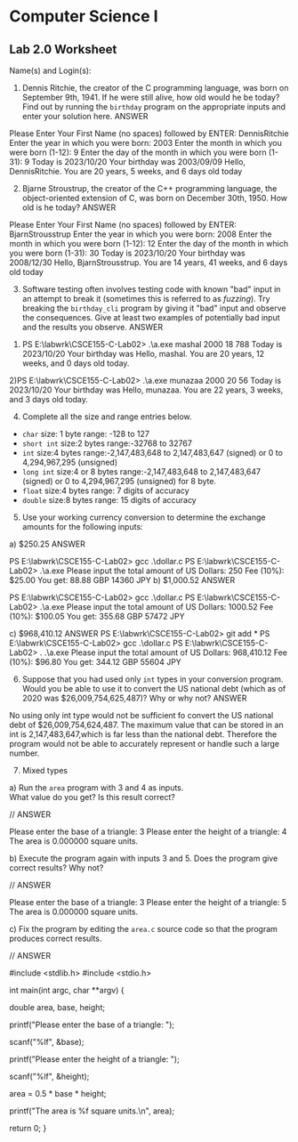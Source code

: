 
# Computer Science I 
## Lab 2.0 Worksheet

Name(s) and Login(s):



1. Dennis Ritchie, the creator of the C programming language,
was born on September 9th, 1941.  If he were still alive,
how old would he be today?  Find out by running the `birthday`
program on the appropriate inputs and enter your solution here.
ANSWER

Please Enter Your First Name (no spaces) followed by ENTER: DennisRitchie 
Enter the year in which you were born: 2003
Enter the month in which you were born (1-12): 9
Enter the day of the month in which you were born (1-31): 9
Today is 2023/10/20
Your birthday was 2003/09/09
Hello, DennisRitchie.  You are 20 years, 5 weeks, and 6 days old today



2. Bjarne Stroustrup, the creator of the C++ programming
language, the object-oriented extension of C, was born on
December 30th, 1950.  How old is he today?
ANSWER

Please Enter Your First Name (no spaces) followed by ENTER: BjarnStrousstrup
Enter the year in which you were born: 2008
Enter the month in which you were born (1-12): 12
Enter the day of the month in which you were born (1-31): 30
Today is 2023/10/20
Your birthday was 2008/12/30
Hello, BjarnStrousstrup.  You are 14 years, 41 weeks, and 6 days old today



3. Software testing often involves testing code with known
"bad" input in an attempt to break it (sometimes this is
referred to as *fuzzing*).  Try breaking the `birthday_cli`
program by giving it "bad" input and observe the consequences.
Give at least two examples of potentially bad input and the
results you observe.
ANSWER

1) PS E:\labwrk\CSCE155-C-Lab02> .\a.exe mashal 2000 18 788
Today is 2023/10/20
Your birthday was
Hello, mashal.  You are 20 years, 12 weeks, and 0 days old today.

2)PS E:\labwrk\CSCE155-C-Lab02> .\a.exe munazaa 2000 20 56
Today is 2023/10/20
Your birthday was
Hello, munazaa.  You are 22 years, 3 weeks, and 3 days old today.

4. Complete all the size and range entries below.

* `char`
  size: 1 byte
  range: -128 to 127
* `short int`
  size:2 bytes
  range:-32768 to 32767
* `int`
  size:4 bytes
  range:-2,147,483,648 to 2,147,483,647 (signed) or 0 to 4,294,967,295 (unsigned)
* `long int`
  size:4 or 8 bytes 
  range:-2,147,483,648 to 2,147,483,647 (signed) or 0 to 4,294,967,295 (unsigned) for 8 byte.
* `float`
  size:4 bytes
  range: 7 digits of accuracy
* `double`
  size:8 bytes
  range: 15 digits of accuracy


5. Use your working currency conversion to determine
the exchange amounts for the following inputs:

  a) $250.25
  ANSWER

PS E:\labwrk\CSCE155-C-Lab02> gcc .\dollar.c
PS E:\labwrk\CSCE155-C-Lab02> .\a.exe
Please input the total amount of US Dollars: 250
Fee (10%): $25.00
You get:
88.88 GBP
14360 JPY
  b) $1,000.52
  ANSWER

PS E:\labwrk\CSCE155-C-Lab02> gcc .\dollar.c
PS E:\labwrk\CSCE155-C-Lab02> .\a.exe
Please input the total amount of US Dollars: 1000.52
Fee (10%): $100.05
You get:
355.68 GBP
57472 JPY


  c) $968,410.12
ANSWER
PS E:\labwrk\CSCE155-C-Lab02> git add *
PS E:\labwrk\CSCE155-C-Lab02> gcc .\dollar.c
PS E:\labwrk\CSCE155-C-Lab02> . .\a.exe
Please input the total amount of US Dollars: 968,410.12
Fee (10%): $96.80
You get:
344.12 GBP
55604 JPY



6. Suppose that you had used only `int` types
in your conversion program.  Would you be able
to use it to convert the US national debt
(which as of 2020 was \$26,009,754,625,487)?
Why or why not?
ANSWER

No using only int type would not be sufficient fo convert the US national debt of $26,009,754,624,487.
The maximum value that can be stored in an int is 2,147,483,647,which is far less than the national debt.
Therefore the program would not be able to accurately represent or handle such a large number.




7. Mixed types

a) Run the `area` program with 3 and 4 as inputs.  
What value do you get?  Is this result correct?

// ANSWER 

Please enter the base of a triangle: 3
Please enter the height of a triangle: 4
The area is 0.000000 square units.


b) Execute the program again with inputs 3 and 5.
Does the program give correct results?  Why not?

// ANSWER 

Please enter the base of a triangle: 3
Please enter the height of a triangle: 5
The area is 0.000000 square units.


c) Fix the program by editing the `area.c` source
code so that the program produces correct results.

// ANSWER 


#include <stdlib.h>
#include <stdio.h>

int main(int argc, char **argv) {

  double area, base, height;

  printf("Please enter the base of a triangle: ");

  scanf("%lf", &base);

  printf("Please enter the height of a triangle: ");

  scanf("%lf", &height);

  area = 0.5 * base * height;

  printf("The area is %f square units.\n", area);

  return 0;
}
